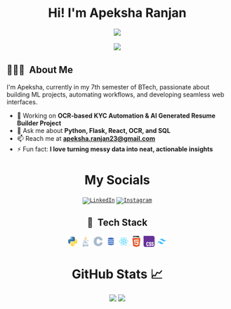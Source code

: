 <h1 align="center">Hi! I'm Apeksha Ranjan </h1>
<p align="center">
  <img height="1500" src="https://raw.githubusercontent.com/ApekshaRanjan1/ApekshaRanjan1/main/images/I Love You Flower GIF.gif" />
</p>

<p align="center">
  <img height="auto" src="https://media.giphy.com/media/8QbwUh40Hl96yMgvOx/giphy.gif" />
</p>

<h2> 👩🏻‍💻 &nbsp;About Me</h2>
<p>I'm Apeksha, currently in my 7th semester of BTech, passionate about building ML projects, automating workflows, and developing seamless web interfaces.</p>

- 🔭 Working on **OCR-based KYC Automation & AI Generated Resume Builder Project**  
- 💬 Ask me about **Python, Flask, React, OCR, and SQL**  
- 📫 Reach me at **apeksha.ranjan23@gmail.com**  
- ⚡ Fun fact: **I love turning messy data into neat, actionable insights**  
 

<h1 align="center">My Socials</h1>
<p align="center">
  <code><a href="https://www.linkedin.com/in/apeksharanjan23/" target="_blank"><img height="25" src="https://raw.githubusercontent.com/rahuldkjain/github-profile-readme-generator/master/src/images/icons/Social/linked-in-alt.svg" alt="LinkedIn"></a></code>
  <code><a href="https://www.instagram.com/apeksharanjan" target="_blank"><img height="25" src="https://upload.wikimedia.org/wikipedia/commons/thumb/a/a5/Instagram_icon.png/2048px-Instagram_icon.png" alt="Instagram"></a></code>
</p>

<h2 align="center">🚀 &nbsp;Tech Stack</h2>
<p align="center">
  <code><img height="25" alt="python" src="https://raw.githubusercontent.com/github/explore/80688e429a7d4ef2fca1e82350fe8e3517d3494d/topics/python/python.png"></code>
  <code><img height="25" alt="java" src="https://raw.githubusercontent.com/github/explore/80688e429a7d4ef2fca1e82350fe8e3517d3494d/topics/java/java.png"></code>
  <code><img height="25" alt="c" src="https://raw.githubusercontent.com/github/explore/80688e429a7d4ef2fca1e82350fe8e3517d3494d/topics/c/c.png"></code>
  <code><img height="25" alt="sql" src="https://raw.githubusercontent.com/github/explore/80688e429a7d4ef2fca1e82350fe8e3517d3494d/topics/sql/sql.png"></code>
  <code><img height="25" alt="react" src="https://raw.githubusercontent.com/github/explore/80688e429a7d4ef2fca1e82350fe8e3517d3494d/topics/react/react.png"></code>
  <code><img height="25" alt="html" src="https://raw.githubusercontent.com/github/explore/80688e429a7d4ef2fca1e82350fe8e3517d3494d/topics/html/html.png"></code>
  <code><img height="25" alt="css" src="https://raw.githubusercontent.com/github/explore/80688e429a7d4ef2fca1e82350fe8e3517d3494d/topics/css/css.png"></code>
  <code><img height="25" alt="tailwind" src="https://raw.githubusercontent.com/github/explore/80688e429a7d4ef2fca1e82350fe8e3517d3494d/topics/tailwind/tailwind.png"></code>
</p>

<h1 align="center">GitHub Stats 📈</h1>
<p align="center">
  <img width="530" src="https://github-readme-stats.vercel.app/api?username=ApekshaRanjan1&show_icons=true&theme=neon&rank_icon=github" />
  <img width="403" src="https://github-readme-stats.vercel.app/api/top-langs/?username=ApekshaRanjan1&layout=compact&theme=neon" />
</p>

